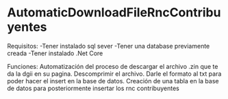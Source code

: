 # AutomaticDownloadFileRncContribuyentes

Requisitos: 
-Tener instalado sql sever
-Tener una database previamente creada
-Tener instalado .Net Core

Funciones:
Automatización del proceso de descargar el archivo .zin que te da la dgii en su pagina.
Descomprimir el archivo.
Darle el formato al txt para poder hacer el insert en la base de datos.
Creación de una tabla en la base de datos para posteriormente insertar los rnc contribuyentes
